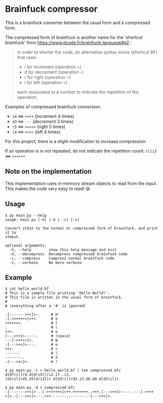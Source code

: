 # Brainfuck compressor

This is a brainfuck converter between the usual form and a compressed form.

The compressed form of brainfuck is another name for the 'shortcut brainfuck' from https://www.dcode.fr/brainfuck-language#q2 :

> In order to shorter the code, an alternative syntax exists (shortcut BF) that uses:
>
> - i for increment (operation +)
> - d for decrement (operation -)
> - r for right (operation >)
> - l for left (operation <)
>
> each associated to a number to indicate the repetition of the operation.

Examples of compressed brainfuck conversion:

- `i4` <=> `++++` (increment 4 times)
- `d3` <=> `---` (decrement 3 times)
- `r5` <=> `>>>>>` (right 5 times)
- `l4` <=> `<<<<` (left 4 times)

For this project, there is a slight modification to increase compression:

If an operation is is not repeated, do not indicate the repetition count: `rili3` <=> `>+<+++`


## Note on the implementation

This implementation uses in-memory stream objects to read from the input.
This makes the code very easy to read! :smiley:

## Usage

```
$ py main.py --help
usage: main.py [-h] (-d | -c) [-v]

Convert stdin to the normal or compressed form of brainfuck, and print it to
stdout.

optional arguments:
  -h, --help        show this help message and exit
  -d, --decompress  Decompress compressed brainfuck code
  -c, --compress    Compress normal brainfuck code
  -v, --verbose     Be more verbose
```

## Example

```
$ cat hello_world.bf
# This is a sample file printing 'Hello World!'.
# This file is written in the usual form of brainfuck.
#
# (everything after a '#' is ignored)

-[------->+<]>-.     # H
-[->+++++<]>++.      # e
+++++++.             # l
.                    # l
+++.                 # o
[--->+<]>-----.      # (space)
---[->+++<]>.        # W
-[--->+<]>---.       # o
+++.                 # r
------.              # l
--------.            # d
-[--->+<]>.          # !

$ py main.py -c < hello_world.bf | tee compressed.bfc
d[d7ril]rd.d[dri5l]ri2.i7..i3.[d3ril]rd5.d3[dri3l]r.d[d3ril]rd3.i3.d6.d8.d[d3ril]r.

$ py main.py -d < compressed.bfc
-[------->+<]>-.-[->+++++<]>++.+++++++..+++.[--->+<]>-----.---[->+++<]>.-[--->+<]>---.+++.------.--------.-[--->+<]>.
```

